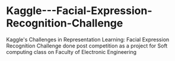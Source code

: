 # Kaggle---Facial-Expression-Recognition-Challenge
Kaggle's Challenges in Representation Learning: Facial Expression Recognition Challenge done post competition as a project for Soft computing class on Faculty of Electronic Engineering
